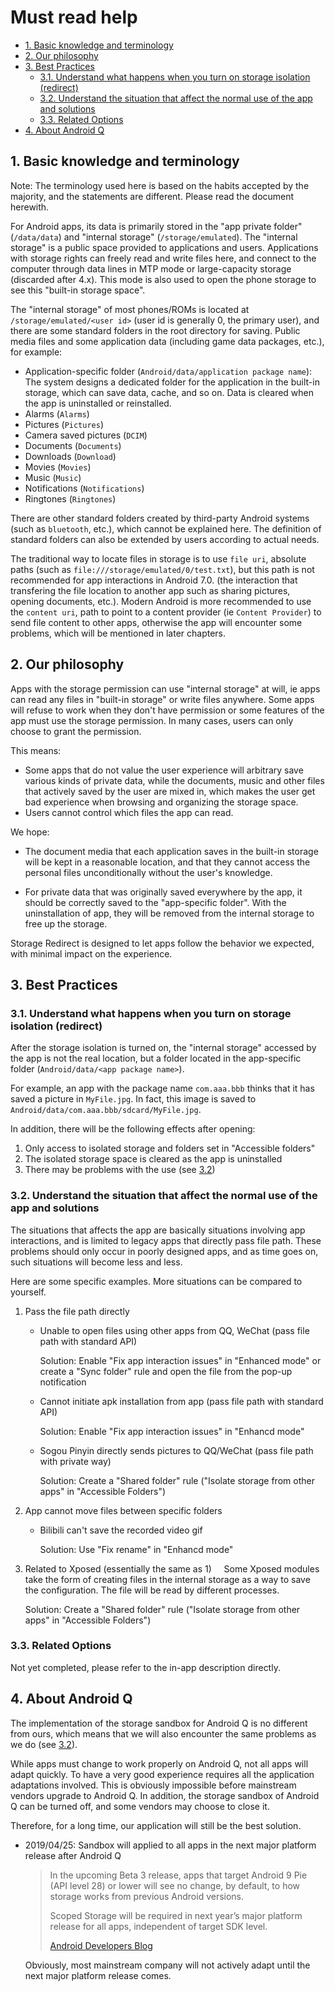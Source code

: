 # Must read help

<!-- TOC depthFrom:2 depthTo:4 -->

- [1. Basic knowledge and terminology](#1-basic-knowledge-and-terminology)
- [2. Our philosophy](#2-our-philosophy)
- [3. Best Practices](#3-best-practices)
    - [3.1. Understand what happens when you turn on storage isolation (redirect)](#31-understand-what-happens-when-you-turn-on-storage-isolation-redirect)
    - [3.2. Understand the situation that affect the normal use of the app and solutions](#32-understand-the-situation-that-affect-the-normal-use-of-the-app-and-solutions)
    - [3.3. Related Options](#33-related-options)
- [4. About Android Q](#4-about-android-q)

<!-- /TOC -->

## 1. Basic knowledge and terminology

Note: The terminology used here is based on the habits accepted by the majority, and the statements are different. Please read the document herewith.

For Android apps, its data is primarily stored in the "app private folder" (`/data/data`) and "internal storage" (`/storage/emulated`). The "internal storage" is a public space provided to applications and users. Applications with storage rights can freely read and write files here, and connect to the computer through data lines in MTP mode or large-capacity storage (discarded after 4.x). This mode is also used to open the phone storage to see this "built-in storage space".

The "internal storage" of most phones/ROMs is located at `/storage/emulated/<user id>` (user id is generally 0, the primary user), and there are some standard folders in the root directory for saving. Public media files and some application data (including game data packages, etc.), for example:

* Application-specific folder (`Android/data/application package name`): The system designs a dedicated folder for the application in the built-in storage, which can save data, cache, and so on. Data is cleared when the app is uninstalled or reinstalled.
* Alarms (`Alarms`)
* Pictures (`Pictures`)
* Camera saved pictures (`DCIM`)
* Documents (`Documents`)
* Downloads (`Download`)
* Movies (`Movies`)
* Music (`Music`)
* Notifications (`Notifications`)
* Ringtones (`Ringtones`)

There are other standard folders created by third-party Android systems (such as `bluetooth`, etc.), which cannot be explained here. The definition of standard folders can also be extended by users according to actual needs.

The traditional way to locate files in storage is to use `file uri`, absolute paths (such as `file:///storage/emulated/0/test.txt`), but this path is not recommended for app interactions in Android 7.0. (the interaction that transfering the file location to another app such as sharing pictures, opening documents, etc.). Modern Android is more recommended to use the `content uri`, path to point to a content provider (ie `Content Provider`) to send file content to other apps, otherwise the app will encounter some problems, which will be mentioned in later chapters.

## 2. Our philosophy

Apps with the storage permission can use "internal storage" at will, ie apps can read any files in "built-in storage" or write files anywhere. Some apps will refuse to work when they don't have permission or some features of the app must use the storage permission. In many cases, users can only choose to grant the permission.

This means:

* Some apps that do not value the user experience will arbitrary save various kinds of private data, while the documents, music and other files that actively saved by the user are mixed in, which makes the user get bad experience when browsing and organizing the storage space.
* Users cannot control which files the app can read.

We hope:

* The document media that each application saves in the built-in storage will be kept in a reasonable location, and that they cannot access the personal files unconditionally without the user's knowledge. 

* For private data that was originally saved everywhere by the app, it should be correctly saved to the "app-specific folder". With the uninstallation of app, they will be removed from the internal storage to free up the storage.

Storage Redirect is designed to let apps follow the behavior we expected, with minimal impact on the experience.

## 3. Best Practices

### 3.1. Understand what happens when you turn on storage isolation (redirect)

After the storage isolation is turned on, the "internal storage" accessed by the app is not the real location, but a folder located in the app-specific folder (`Android/data/<app package name>`).

For example, an app with the package name `com.aaa.bbb` thinks that it has saved a picture in `MyFile.jpg`. In fact, this image is saved to `Android/data/com.aaa.bbb/sdcard/MyFile.jpg`.

In addition, there will be the following effects after opening:
1. Only access to isolated storage and folders set in "Accessible folders"
2. The isolated storage space is cleared as the app is uninstalled
3. There may be problems with the use (see [3.2](#32-understand-the-situation-that-affect-the-normal-use-of-the-app-and-solutions))

### 3.2. Understand the situation that affect the normal use of the app and solutions

The situations that affects the app are basically situations involving app interactions, and is limited to legacy apps that directly pass file path. These problems should only occur in poorly designed apps, and as time goes on, such situations will become less and less.

Here are some specific examples. More situations can be compared to yourself.

1. Pass the file path directly
   
   * Unable to open files using other apps from QQ, WeChat (pass file path with standard API)

     Solution: Enable "Fix app interaction issues" in "Enhanced mode" or create a "Sync folder" rule and open the file from the pop-up notification

   * Cannot initiate apk installation from app (pass file path with standard API)

     Solution: Enable "Fix app interaction issues" in "Enhancd mode"

   * Sogou Pinyin directly sends pictures to QQ/WeChat (pass file path with private way)

     Solution: Create a "Shared folder" rule ("Isolate storage from other apps" in "Accessible Folders")

2. App cannot move files between specific folders

   * Bilibili can't save the recorded video gif

     Solution: Use "Fix rename" in "Enhancd mode"

3. Related to Xposed (essentially the same as 1)
   
   Some Xposed modules take the form of creating files in the internal storage as a way to save the configuration. The file will be read by different processes.

   Solution: Create a "Shared folder" rule ("Isolate storage from other apps" in "Accessible Folders")

### 3.3. Related Options

Not yet completed, please refer to the in-app description directly.

## 4. About Android Q

The implementation of the storage sandbox for Android Q is no different from ours, which means that we will also encounter the same problems as we do (see [3.2](#32-understand-the-situation-that-affect-the-normal-use-of-the-app-and-solutions)).

While apps must change to work properly on Android Q, not all apps will adapt quickly. To have a very good experience requires all the application adaptations involved. This is obviously impossible before mainstream vendors upgrade to Android Q. In addition, the storage sandbox of Android Q can be turned off, and some vendors may choose to close it.

Therefore, for a long time, our application will still be the best solution.

* 2019/04/25: Sandbox will applied to all apps in the next major platform release after Android Q

  > In the upcoming Beta 3 release, apps that target Android 9 Pie (API level 28) or lower will see no change, by default, to how storage works from previous Android versions. 
  > 
  > Scoped Storage will be required in next year’s major platform release for all apps, independent of target SDK level.
  > 
  > [Android Developers Blog](https://android-developers.googleblog.com/2019/04/android-q-scoped-storage-best-practices.html)

  Obviously, most mainstream company will not actively adapt until the next major platform release comes.